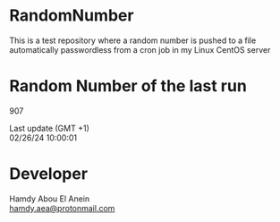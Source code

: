 # RandomNumber    
This is a test repository where a random number is pushed to a file automatically passwordless from a cron job in my Linux CentOS server    
# Random Number of the last run   
907
      
Last update (GMT +1)    
02/26/24 10:00:01
# Developer    
Hamdy Abou El Anein   
hamdy.aea@protonmail.com
